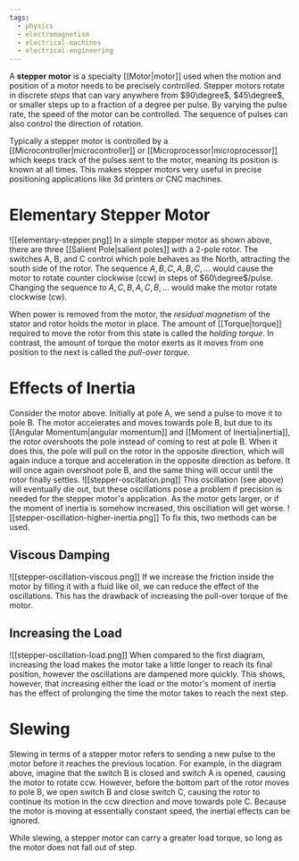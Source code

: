 ```yaml
---
tags:
  - physics
  - electromagnetism
  - electrical-machines
  - electrical-engineering
---
```

A **stepper motor** is a specialty [[Motor|motor]] used when the motion and position of a motor needs to be precisely controlled. Stepper motors rotate in discrete *steps* that can vary anywhere from $90\degree$, $45\degree$, or smaller steps up to a fraction of a degree per pulse. By varying the pulse rate, the speed of the motor can be controlled. The sequence of pulses can also control the direction of rotation.

Typically a stepper motor is controlled by a [[Microcontroller|microcontroller]] or [[Microprocessor|microprocessor]] which keeps track of the pulses sent to the motor, meaning its position is known at all times. This makes stepper motors very useful in precise positioning applications like 3d printers or CNC machines. 

# Elementary Stepper Motor
![[elementary-stepper.png]]
In a simple stepper motor as shown above, there are three [[Salient Pole|salient poles]] with a 2-pole rotor. The switches A, B, and C control which pole behaves as the North, attracting the south side of the rotor. The sequence $A,B,C,A,B,C, \dots$ would cause the motor to rotate counter clockwise (ccw) in steps of $60\degree$/pulse. Changing the sequence to $A,C,B,A,C,B, \dots$ would make the motor rotate clockwise (cw). 

When power is removed from the motor, the *residual magnetism* of the stator and rotor holds the motor in place. The amount of [[Torque|torque]] required to move the rotor from this state is called the *holding torque*. In contrast, the amount of torque the motor exerts as it moves from one position to the next is called the *pull-over torque*. 

# Effects of Inertia

Consider the motor above. Initially at pole A, we send a pulse to move it to pole B. The motor accelerates and moves towards pole B, but due to its [[Angular Momentum|angular momentum]] and [[Moment of Inertia|inertia]], the rotor overshoots the pole instead of coming to rest at pole B. When it does this, the pole will pull on the rotor in the opposite direction, which will again induce a torque and acceleration in the opposite direction as before. It will once again overshoot pole B, and the same thing will occur until the rotor finally settles.
![[stepper-oscillation.png]]
This oscillation (see above) will eventually die out, but these oscillations pose a problem if precision is needed for the stepper motor's application. As the motor gets larger, or if the moment of inertia is somehow increased, this oscillation will get worse. 
![[stepper-oscillation-higher-inertia.png]]
To fix this, two methods can be used. 

## Viscous Damping
![[stepper-oscillation-viscous.png]]
If we increase the friction inside the motor by filling it with a fluid like oil, we can reduce the effect of the oscillations. This has the drawback of increasing the pull-over torque of the motor.

## Increasing the Load
![[stepper-oscillation-load.png]]
When compared to the first diagram, increasing the load makes the motor take a little longer to reach its final position, however the oscillations are dampened more quickly. This shows, however, that increasing either the load or the motor's moment of inertia has the effect of prolonging the time the motor takes to reach the next step.

# Slewing

Slewing in terms of a stepper motor refers to sending a new pulse to the motor before it reaches the previous location. For example, in the diagram above, imagine that the switch B is closed and switch A is opened, causing the motor to rotate ccw. However, before the bottom part of the rotor moves to pole B, we open switch B and close switch C, causing the rotor to continue its motion in the ccw direction and move towards pole C. Because the motor is moving at essentially constant speed, the inertial effects can be ignored. 

While slewing, a stepper motor can carry a greater load torque, so long as the motor does not fall out of step.